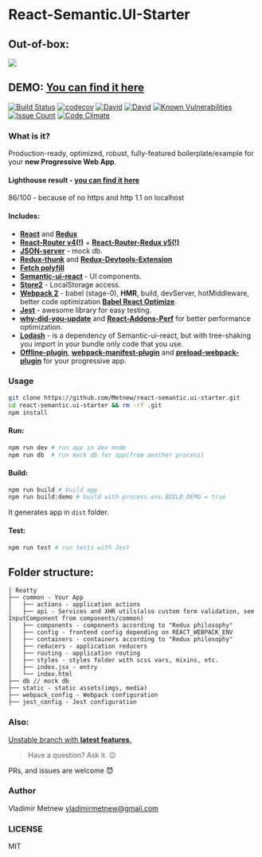 # React-Semantic.UI-Starter

## Out-of-box:

![](https://github.com/Metnew/react-semantic.ui-starter/blob/gh-pages/screen.gif)

## DEMO: [You can find it here](https://metnew.github.io/react-semantic.ui-starter/)

[![Build Status](https://travis-ci.org/Metnew/react-semantic.ui-starter.svg?branch=dev)](https://travis-ci.org/Metnew/react-semantic.ui-starter) [![codecov](https://codecov.io/gh/Metnew/react-semantic.ui-starter/branch/dev/graph/badge.svg)](https://codecov.io/gh/Metnew/react-semantic.ui-starter) [![David](https://img.shields.io/david/Metnew/react-semantic.ui-starter.svg)]() [![David](https://img.shields.io/david/dev/Metnew/react-semantic.ui-starter.svg)]() [![Known Vulnerabilities](https://snyk.io/test/github/metnew/react-semantic.ui-starter/badge.svg)](https://snyk.io/test/github/metnew/react-semantic.ui-starter) [![Issue Count](https://codeclimate.com/github/Metnew/react-semantic.ui-starter/badges/issue_count.svg)](https://codeclimate.com/github/Metnew/react-semantic.ui-starter) [![Code Climate](https://codeclimate.com/github/Metnew/react-semantic.ui-starter/badges/gpa.svg)](https://codeclimate.com/github/Metnew/react-semantic.ui-starter)

### What is it?

Production-ready, optimized, robust, fully-featured boilerplate/example for your **new Progressive Web App**.

#### Lighthouse result - [you can find it here](https://googlechrome.github.io/lighthouse/viewer/?gist=60153b9fc8eda65c8f7de6e110abf5ba)
86/100 - because of no https and http 1.1 on localhost

#### Includes:

- **[React](https://facebook.github.io/react/)** and **[Redux](http://redux.js.org/)**
- **[React-Router v4(!)](https://github.com/ReactTraining/react-router)** + **[React-Router-Redux v5(!)](https://github.com/reactjs/react-router-redux)**
- **[JSON-server](https://github.com/typicode/json-server)** - mock db.
- **[Redux-thunk](https://github.com/gaearon/redux-thunk)** and **[Redux-Devtools-Extension](https://github.com/zalmoxisus/redux-devtools-extension)**
- **[Fetch polyfill](https://github.com/github/fetch)**
- **[Semantic-ui-react](http://react.semantic-ui.com/)** - UI components.
- **[Store2](https://github.com/nbubna/store)** - LocalStorage access.
- **[Webpack 2](https://webpack.js.org)** - babel (stage-0), **HMR**, build, devServer, hotMiddleware, better code optimization **[Babel React Optimize](https://github.com/thejameskyle/babel-react-optimize)**.
- **[Jest](https://facebook.github.io/jest/)** - awesome library for easy testing.
- **[why-did-you-update](https://github.com/garbles/why-did-you-update)** and **[React-Addons-Perf](https://facebook.github.io/react/docs/perf.html)** for better performance optimization.
- **[Lodash](https://lodash.com/)** - is a dependency of Semantic-ui-react, but with tree-shaking you import in your bundle only code that you use.
- **[Offline-plugin](https://github.com/NekR/offline-plugin)**, **[webpack-manifest-plugin](https://github.com/danethurber/webpack-manifest-plugin)** and **[preload-webpack-plugin](https://github.com/GoogleChrome/preload-webpack-plugin)** for your progressive app.

### Usage

```bash
git clone https://github.com/Metnew/react-semantic.ui-starter.git
cd react-semantic.ui-starter && rm -rf .git  
npm install
```

#### Run:

```bash
npm run dev # run app in dev mode
npm run db  # run mock db for app(from another process)
```

#### Build:

```bash
npm run build # build app
npm run build:demo # build with process.env.BUILD_DEMO = true
```

It generates app in `dist` folder.

#### Test:

```bash
npm run test # run tests with Jest
```

## Folder structure:

```
│ Reatty
├── common - Your App
│   ├── actions - application actions
│   ├── api - Services and XHR utils(also custom form validation, see InputComponent from components/common)
│   ├── components - components according to "Redux philosophy"
│   ├── config - frontend config depending on REACT_WEBPACK_ENV
│   ├── containers - containers according to "Redux philosophy"
│   ├── reducers - application reducers
│   ├── routing - application routing
│   ├── styles - styles folder with scss vars, mixins, etc.
│   ├── index.jsx - entry
│   └── index.html
├── db // mock db
├── static - static assets(imgs, media)
├── webpack_config - Webpack configuration
├── jest_config - Jest configuration
```

### Also:

[Unstable branch with **latest features**.](https://github.com/Metnew/react-semantic.ui-starter/tree/dev)

> Have a question? Ask it. :wink:

PRs, and issues are welcome :smiling_imp:

### Author

Vladimir Metnew <vladimirmetnew@gmail.com>

### LICENSE

MIT
